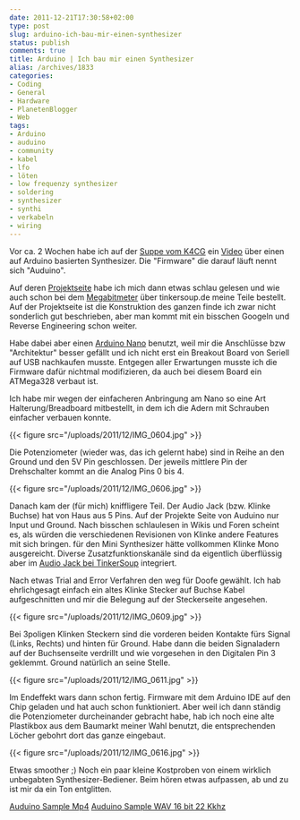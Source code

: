 ```yaml
---
date: 2011-12-21T17:30:58+02:00
type: post
slug: arduino-ich-bau-mir-einen-synthesizer
status: publish
comments: true
title: Arduino | Ich bau mir einen Synthesizer
alias: /archives/1833
categories:
- Coding
- General
- Hardware
- PlanetenBlogger
- Web
tags:
- Arduino
- auduino
- community
- kabel
- lfo
- löten
- low frequenzy synthesizer
- soldering
- synthesizer
- synthi
- verkabeln
- wiring
---
```


Vor ca. 2 Wochen habe ich auf der [Suppe vom K4CG](http://k4cg.soup.io) ein [Video](http://vimeo.com/2266458) über einen auf Arduino basierten Synthesizer. Die "Firmware" die darauf läuft nennt sich "Auduino".

Auf deren [Projektseite](http://code.google.com/p/tinkerit/wiki/Auduino) habe ich mich dann etwas schlau gelesen und wie auch schon bei dem [Megabitmeter](/archives/1751) über tinkersoup.de meine Teile bestellt. Auf der Projektseite ist die Konstruktion des ganzen finde ich zwar nicht sonderlich gut beschrieben, aber man kommt mit ein bisschen Googeln und Reverse Engineering schon weiter.

Habe dabei aber einen [Arduino Nano](http://arduino.cc/en/Main/ArduinoBoardNano) benutzt, weil mir die Anschlüsse bzw "Architektur" besser gefällt und ich nicht erst ein Breakout Board von Seriell auf USB nachkaufen musste. Entgegen aller Erwartungen musste ich die Firmware dafür nichtmal modifizieren, da auch bei diesem Board ein ATMega328 verbaut ist.

Ich habe mir wegen der einfacheren Anbringung am Nano so eine Art Halterung/Breadboard mitbestellt, in dem ich die Adern mit Schrauben einfacher verbauen konnte.

{{< figure src="/uploads/2011/12/IMG_0604.jpg" >}}

Die Potenziometer (wieder was, das ich gelernt habe) sind in Reihe an den Ground und den 5V Pin geschlossen. Der jeweils mittlere Pin der Drehschalter kommt an die Analog Pins 0 bis 4.

{{< figure src="/uploads/2011/12/IMG_0606.jpg" >}}

Danach kam der (für mich) kniffligere Teil. Der Audio Jack (bzw. Klinke Buchse) hat von Haus aus 5 Pins. Auf der Projekte Seite von Auduino nur Input und Ground. Nach bisschen schlaulesen in Wikis und Foren scheint es, als würden die verschiedenen Revisionen von Klinke andere Features mit sich bringen. für den Mini Synthesizer hätte vollkommen Klinke Mono ausgereicht. Diverse Zusatzfunktionskanäle sind da eigentlich überflüssig aber im [Audio Jack bei TinkerSoup](http://www.tinkersoup.de/product_info.php?products_id=74&osCsid=3c2172e4114e78d30b2788b3cd0d6077) integriert.

Nach etwas Trial and Error Verfahren den weg für Doofe gewählt. Ich hab ehrlichgesagt einfach ein altes Klinke Stecker auf Buchse Kabel aufgeschnitten und mir die Belegung auf der Steckerseite angesehen.

{{< figure src="/uploads/2011/12/IMG_0609.jpg" >}}

Bei 3poligen Klinken Steckern sind die vorderen beiden Kontakte fürs Signal (Links, Rechts) und hinten für Ground. Habe dann die beiden Signaladern auf der Buchsenseite verdrillt und wie vorgesehen in den Digitalen Pin 3 geklemmt. Ground natürlich an seine Stelle.

{{< figure src="/uploads/2011/12/IMG_0611.jpg" >}}

Im Endeffekt wars dann schon fertig. Firmware mit dem Arduino IDE auf den Chip geladen und hat auch schon funktioniert.  Aber weil ich dann ständig die Potenziometer durcheinander gebracht habe, hab ich noch eine alte Plastikbox aus dem Baumarkt meiner Wahl benutzt, die entsprechenden Löcher gebohrt dort das ganze eingebaut.

{{< figure src="/uploads/2011/12/IMG_0616.jpg" >}}

Etwas smoother ;) Noch ein paar kleine Kostproben von einem wirklich unbegabten Synthesizer-Bediener. Beim hören etwas aufpassen, ab und zu ist mir da ein Ton entglitten.

[Auduino Sample Mp4](/uploads/2011/12/record.mp4)
[Auduino Sample WAV 16 bit 22 Kkhz](/uploads/2011/12/record16bit-22kkhz.wav)
